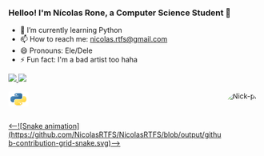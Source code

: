 ### Helloo! I'm Nícolas Rone, a Computer Science Student 👋

- 🌱 I’m currently learning Python
- 📫 How to reach me: nicolas.rtfs@gmail.com
- 😄 Pronouns: Ele/Dele
- ⚡ Fun fact: I'm a bad artist too haha

<div align="left">
  <a href="https://github.com/NicolasRTFS">
  <img height="180em" src="https://github-readme-stats.vercel.app/api?username=NicolasRTFS&show_icons=true&theme=merko&include_all_commits=true&count_private=true"/>
  <img height="180em" src="https://github-readme-stats.vercel.app/api/top-langs/?username=NicolasRTFS&layout=compact&langs_count=7&theme=merko"/>
</div>

 </div>
  <div style="display: inline_block"><br>
  <img align="center" alt="Nick-Python" height="30" width="40" src="https://raw.githubusercontent.com/devicons/devicon/master/icons/python/python-original.svg">
  <img align="right" alt="Nick-pic" height="150" style="border-radius:50px;" src="https://cdn.discordapp.com/attachments/676183236237459468/990266453179654225/IMG-20220416-WA0000_2.png">
</div>

##

<div>
  <--![Snake animation](https://github.com/NicolasRTFS/NicolasRTFS/blob/output/github-contribution-grid-snake.svg)-->
</div>

